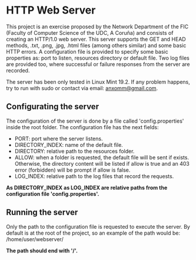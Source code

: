# HTTP Web Server
This project is an exercise proposed by the Network Department of the FIC (Faculty of Computer Science of the UDC, A Coruña) and consists of creating an HTTP/1.0 web server. This server supports the GET and HEAD methods, .txt, .png, .jpg, .html files (among others similar) and some basic HTTP errors. A configuration file is provided to specify some basic properties as: port to listen, resources directory or default file. Two log files are provided too, where successful or failure responses from the server are recorded.

The server has been only tested in Linux Mint 19.2. If any problem happens, try to run with sudo or contact via email: anxomm@gmail.com.

## Configurating the server
The configuration of the server is done by a file called 'config.properties' inside the root folder. The configuration file has the next fields:
- PORT: port where the server listens.
- DIRECTORY_INDEX: name of the default file.
- DIRECTORY: relative path to the resources folder.
- ALLOW: when a folder is requested, the default file will be sent if exists. Otherwise, the directory content will be listed if allow is true and an 403 error (forbidden) will be prompt if allow is false.
- LOG_INDEX: relative path to the log files that record the requests.

**As DIRECTORY_INDEX as LOG_INDEX are relative paths from the configuration file 'config.properties'.**

## Running the server
Only the path to the configuration file is requested to execute the server. By default is at the root of the project, so an example of the path would be: /home/user/webserver/

**The path should end with '/'.**
